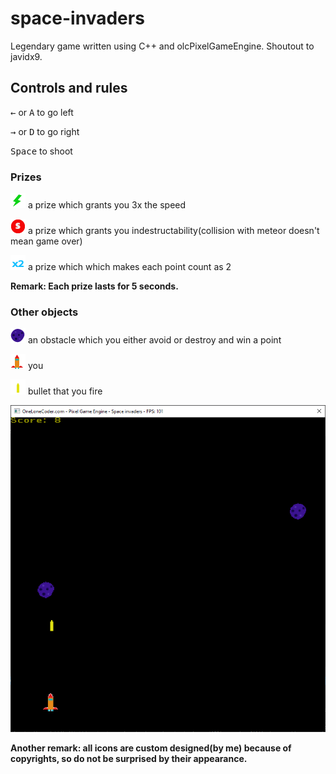# space-invaders
Legendary game written using C++ and olcPixelGameEngine. Shoutout to javidx9.
## Controls and rules

<kbd>&leftarrow;</kbd> or <kbd>A</kbd> to go left

<kbd>&rightarrow;</kbd> or <kbd>D</kbd> to go right

<kbd>Space</kbd> to shoot

### Prizes

![picture](resources/speed9.png)    a prize which grants you 3x the speed

![picture](resources/strength9.png) a prize which grants you indestructability(collision with meteor doesn't mean game over)

![picture](resources/two5.png)      a prize which which makes each point count as 2

**Remark: Each prize lasts for 5 seconds.**

### Other objects

![picture](resources/meteor12.png)   an obstacle which you either avoid or destroy and win a point

![picture](resources/spaceship21.png)  you

![picture](resources/bullet14.png)  bullet that you fire

![picture](resources/screenshot2.png)

**Another remark: all icons are custom designed(by me) because of copyrights, so do not be surprised by their appearance.**
